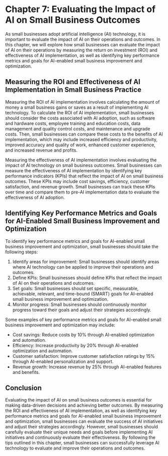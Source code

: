 Chapter 7: Evaluating the Impact of AI on Small Business Outcomes
=================================================================

As small businesses adopt artificial intelligence (AI) technology, it is important to evaluate the impact of AI on their operations and outcomes. In this chapter, we will explore how small businesses can evaluate the impact of AI on their operations by measuring the return on investment (ROI) and effectiveness of AI implementation, as well as identifying key performance metrics and goals for AI-enabled small business improvement and optimization.

Measuring the ROI and Effectiveness of AI Implementation in Small Business Practice
-----------------------------------------------------------------------------------

Measuring the ROI of AI implementation involves calculating the amount of money a small business gains or saves as a result of implementing AI technology. To calculate the ROI of AI implementation, small businesses should consider the costs associated with AI adoption, such as software and hardware costs, employee training and education costs, data management and quality control costs, and maintenance and upgrade costs. Then, small businesses can compare these costs to the benefits of AI implementation, which may include increased efficiency and productivity, improved accuracy and quality of work, enhanced customer experience, and increased revenue and profits.

Measuring the effectiveness of AI implementation involves evaluating the impact of AI technology on small business outcomes. Small businesses can measure the effectiveness of AI implementation by identifying key performance indicators (KPIs) that reflect the impact of AI on small business outcomes. These KPIs may include cost savings, efficiency, customer satisfaction, and revenue growth. Small businesses can track these KPIs over time and compare them to pre-AI implementation data to evaluate the effectiveness of AI adoption.

Identifying Key Performance Metrics and Goals for AI-Enabled Small Business Improvement and Optimization
--------------------------------------------------------------------------------------------------------

To identify key performance metrics and goals for AI-enabled small business improvement and optimization, small businesses should take the following steps:

1. Identify areas for improvement: Small businesses should identify areas where AI technology can be applied to improve their operations and outcomes.
2. Define KPIs: Small businesses should define KPIs that reflect the impact of AI on their operations and outcomes.
3. Set goals: Small businesses should set specific, measurable, achievable, relevant, and time-bound (SMART) goals for AI-enabled small business improvement and optimization.
4. Monitor progress: Small businesses should continuously monitor progress toward their goals and adjust their strategies accordingly.

Some examples of key performance metrics and goals for AI-enabled small business improvement and optimization may include:

* Cost savings: Reduce costs by 10% through AI-enabled optimization and automation.
* Efficiency: Increase productivity by 20% through AI-enabled optimization and automation.
* Customer satisfaction: Improve customer satisfaction ratings by 15% through AI-enabled personalization and support.
* Revenue growth: Increase revenue by 25% through AI-enabled features and benefits.

Conclusion
----------

Evaluating the impact of AI on small business outcomes is essential for making data-driven decisions and achieving better outcomes. By measuring the ROI and effectiveness of AI implementation, as well as identifying key performance metrics and goals for AI-enabled small business improvement and optimization, small businesses can evaluate the success of AI initiatives and adjust their strategies accordingly. However, small businesses should carefully evaluate their unique needs and goals before implementing AI initiatives and continuously evaluate their effectiveness. By following the tips outlined in this chapter, small businesses can successfully leverage AI technology to evaluate and improve their operations and outcomes.
